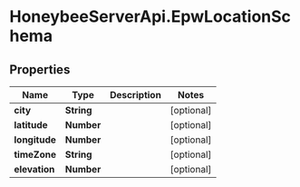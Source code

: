 # HoneybeeServerApi.EpwLocationSchema

## Properties
Name | Type | Description | Notes
------------ | ------------- | ------------- | -------------
**city** | **String** |  | [optional] 
**latitude** | **Number** |  | [optional] 
**longitude** | **Number** |  | [optional] 
**timeZone** | **String** |  | [optional] 
**elevation** | **Number** |  | [optional] 


